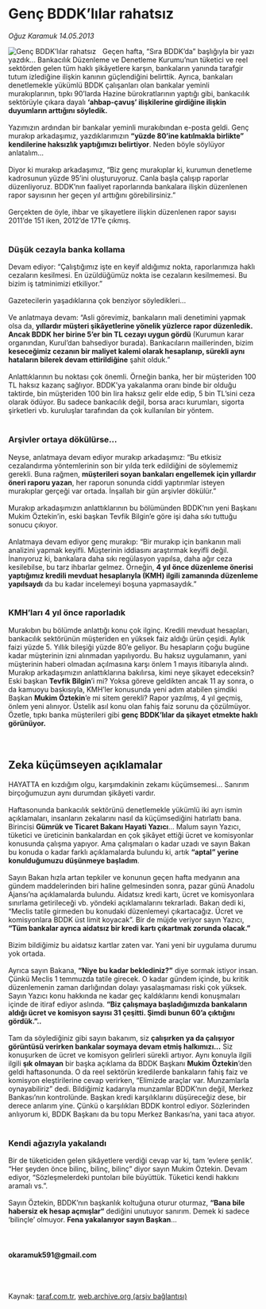 # Genç BDDK’lılar rahatsız

*Oğuz Karamuk 14.05.2013*

<div class="yazi"><img align="left" alt="Genç BDDK’lılar rahatsız" border="0" src="http://www.taraf.com.tr/fotoraflar/makaleler/genc-bddk-lilar-rahatsiz_8315_orijinal.jpg" style="border-right-width:10px; border-color:#FFFFFF"/>Geçen hafta, “Sıra BDDK’da” başlığıyla bir yazı yazdık... Bankacılık Düzenleme ve Denetleme Kurumu’nun tüketici ve reel sektörden gelen tüm haklı şikâyetlere karşın, bankaların yanında tarafgir tutum izlediğine ilişkin kanının güçlendiğini belirttik. Ayrıca, bankaları denetlemekle yükümlü BDDK çalışanları olan bankalar yeminli murakıplarının, tıpkı 90’larda Hazine bürokratlarının yaptığı gibi, bankacılık sektörüyle çıkara dayalı <strong>‘ahbap-çavuş’ ilişkilerine girdiğine ilişkin duyumların arttığını söyledik.</strong><br/><br/>Yazımızın ardından bir bankalar yeminli murakıbından e-posta geldi. Genç murakıp arkadaşımız, yazdıklarımızın <strong>“yüzde 80’ine katılmakla birlikte” kendilerine haksızlık yaptığımızı belirtiyor</strong>. Neden böyle söylüyor anlatalım...<br/><br/>Diyor ki murakıp arkadaşımız, “Biz genç murakıplar ki, kurumun denetleme kadrosunun yüzde 95’ini oluşturuyoruz. Canla başla çalışıp raporlar düzenliyoruz. BDDK’nın faaliyet raporlarında bankalara ilişkin düzenlenen rapor sayısının her geçen yıl arttığını görebilirsiniz.”<br/><br/>Gerçekten de öyle, ihbar ve şikayetlere ilişkin düzenlenen rapor sayısı 2011’de 151 iken, 2012’de 171’e çıkmış.<br/><br/>
<h3>Düşük cezayla banka kollama</h3>Devam ediyor: “Çalıştığımız işte en keyif aldığımız nokta, raporlarımıza haklı cezaların kesilmesi. En üzüldüğümüz nokta ise cezaların kesilmemesi. Bu bizim iş tatminimizi etkiliyor.”<br/><br/>Gazetecilerin yaşadıklarına çok benziyor söyledikleri...<br/><br/>Ve anlatmaya devam: “Asli görevimiz, bankaların mali denetimini yapmak olsa da, <strong>yıllardır müşteri şikâyetlerine yönelik yüzlerce rapor düzenledik. Ancak BDDK her birine 5’er bin TL cezayı uygun gördü</strong> (Kurumun karar organından, Kurul’dan bahsediyor burada). Bankacıların maillerinden, bizim <strong>keseceğimiz cezanın bir maliyet kalemi olarak hesaplanıp, sürekli aynı hataların bilerek devam ettirildiğine</strong> şahit olduk.”<br/><br/>Anlattıklarının bu noktası çok önemli. Örneğin banka, her bir müşteriden 100 TL haksız kazanç sağlıyor. BDDK’ya yakalanma oranı binde bir olduğu taktirde, bin müşteriden 100 bin lira haksız gelir elde edip, 5 bin TL’sini ceza olarak ödüyor. Bu sadece bankacılık değil, borsa aracı kurumları, sigorta şirketleri vb. kuruluşlar tarafından da çok kullanılan bir yöntem.<br/><br/>
<h3>Arşivler ortaya dökülürse...</h3>Neyse, anlatmaya devam ediyor murakıp arkadaşımız: “Bu etkisiz cezalandırma yöntemlerinin son bir yılda terk edildiğini de söylememiz gerekli. Buna rağmen, <strong>müşterileri soyan bankaları engellemek için yıllardır öneri raporu yazan</strong>, her raporun sonunda ciddi yaptırımlar isteyen murakıplar gerçeği var ortada. İnşallah bir gün arşivler dökülür.”<br/><br/>Murakıp arkadaşımızın anlattıklarının bu bölümünden BDDK’nın yeni Başkanı Mukim Öztekin’in, eski başkan Tevfik Bilgin’e göre işi daha sıkı tuttuğu sonucu çıkıyor.<br/><br/>Anlatmaya devam ediyor genç murakıp: “Bir murakıp için bankanın mali analizini yapmak keyifli. Müşterinin iddiasını araştırmak keyifli değil. İnanıyoruz ki, bankalara daha sıkı regülasyon yapılsa, daha ağır ceza kesilebilse, bu tarz ihbarlar gelmez. Örneğin, <strong>4 yıl önce düzenleme önerisi yaptığımız kredili mevduat hesaplarıyla (KMH) ilgili zamanında düzenleme yapılsaydı</strong> da bu kadar incelemeyi boşuna yapmasaydık.”<br/><br/>
<h3>KMH’ları 4 yıl önce raporladık</h3>Murakıbın bu bölümde anlattığı konu çok ilginç. Kredili mevduat hesapları, bankacılık sektörünün müşteriden en yüksek faiz aldığı ürün çeşidi. Aylık faizi yüzde 5. Yıllık bileşiği yüzde 80’e geliyor. Bu hesapların çoğu bugüne kadar müşterinin izni alınmadan yapılıyordu. Bu haksız uygulamanın, yani müşterinin haberi olmadan açılmasına karşı önlem 1 mayıs itibarıyla alındı. Murakıp arkadaşımızın anlattıklarına bakılırsa, kimi neye şikayet edeceksin? Eski başkan <strong>Tevfik Bilgin</strong>’i mi? Yoksa göreve geldikten ancak 11 ay sonra, o da kamuoyu baskısıyla, KMH’ler konusunda yeni adım atabilen şimdiki Başkan <strong>Mukim Öztekin</strong>’e mi sitem gerekli? Rapor yazılmış, 4 yıl geçmiş, önlem yeni alınıyor. Üstelik asıl konu olan fahiş faiz sorunu da çözülmüyor. Özetle, tıpkı banka müşterileri gibi <strong>genç BDDK’lılar da şikayet etmekte haklı görünüyor.</strong><br/><br/><br/>
<h2>Zeka küçümseyen açıklamalar</h2>HAYATTA en kızdığım olgu, karşımdakinin zekamı küçümsemesi... Sanırım birçoğumuzun aynı durumdan şikâyeti vardır.<br/><br/>Haftasonunda bankacılık sektörünü denetlemekle yükümlü iki ayrı ismin açıklamaları, insanların zekalarını nasıl da küçümsediğini hatırlattı bana. Birincisi <strong>Gümrük ve Ticaret Bakanı Hayati Yazıcı</strong>... Malum sayın Yazıcı, tüketici ve üreticinin bankalardan en çok şikâyet ettiği ücret ve komisyonlar konusunda çalışma yapıyor. Ama çalışmaları o kadar uzadı ve sayın Bakan bu konuda o kadar farklı açıklamalarda bulundu ki, artık <strong>“aptal” yerine konulduğumuzu düşünmeye başladım</strong>.<br/><br/>Sayın Bakan hızla artan tepkiler ve konunun geçen hafta medyanın ana gündem maddelerinden biri haline gelmesinden sonra, pazar günü Anadolu Ajansı’na açıklamalarda bulundu. Aidatsız kredi kartı, ücret ve komisyonlara sınırlama getirileceği vb. yöndeki açıklamalarını tekrarladı. Bakan dedi ki, “Meclis tatile girmeden bu konudaki düzenlemeyi çıkartacağız. Ücret ve komisyonlara BDDK üst limit koyacak”. Bir de müjde veriyor sayın Yazıcı, <strong>“Tüm bankalar ayrıca aidatsız bir kredi kartı çıkartmak zorunda olacak.”</strong><br/><br/>Bizim bildiğimiz bu aidatsız kartlar zaten var. Yani yeni bir uygulama durumu yok ortada.<br/><br/>Ayrıca sayın Bakana, <strong>“Niye bu kadar beklediniz?”</strong> diye sormak istiyor insan. Çünkü Meclis 1 temmuzda tatile girecek. O kadar gündem içinde, bu kritik düzenlemenin zaman darlığından dolayı yasalaşmaması riski çok yüksek. Sayın Yazıcı konu hakkında ne kadar geç kaldıklarını kendi konuşmaları içinde de itiraf ediyor aslında. <strong>“Biz çalışmaya başladığımızda bankaların aldığı ücret ve komisyon sayısı 31 çeşitti. Şimdi bunun 60’a çıktığını gördük.”..</strong><br/><br/>Tam da söylediğiniz gibi sayın bakanım, siz <strong>çalışırken ya da çalışıyor görüntüsü verirken bankalar soymaya devam etmiş halkımızı...</strong> Siz konuşurken de ücret ve komisyon gelirleri sürekli artıyor. Aynı konuyla ilgili ilgili <strong>şık olmayan</strong> bir başka açıklama da BDDK Başkanı <strong>Mukim Öztekin</strong>’den geldi haftasonunda. O da reel sektörün kredilerde bankaların fahiş faiz ve komisyon eleştirilerine cevap verirken, “Elimizde araçlar var. Munzamlarla oynayabiliriz” dedi. Bildiğimiz kadarıyla munzamlar BDDK’nın değil, Merkez Bankası’nın kontrolünde. Başkan kredi karşılıklarını düşüreceğiz dese, bir derece anlarım yine. Çünkü o karşılıkları BDDK kontrol ediyor. Sözlerinden anlıyorum ki, BDDK Başkanı da bu topu Merkez Bankası’na, yani taca atıyor.<br/><br/>
<h3>Kendi ağazıyla yakalandı</h3>Bir de tüketiciden gelen şikâyetlere verdiği cevap var ki, tam ‘evlere şenlik’. “Her şeyden önce bilinç, bilinç, bilinç” diyor sayın Mukim Öztekin. Devam ediyor, “Sözleşmelerdeki puntoları bile büyüttük. Tüketici kendi hakkını aramalı vs.”.<br/><br/>Sayın Öztekin, BDDK’nın başkanlık koltuğuna oturur oturmaz, <strong>“Bana bile habersiz ek hesap açmışlar“</strong> dediğini unutuyor sanırım. Demek ki sadece ‘bilinçle’ olmuyor. <strong>Fena yakalanıyor sayın Başkan</strong>...<br/><br/><br/>
<h4>okaramuk591@gmail.com</h4><br/><br/>
</div>

Kaynak: [taraf.com.tr](http://www.taraf.com.tr/oguz-karamuk/makale-genc-bddk-lilar-rahatsiz.htm), [web.archive.org (arşiv bağlantısı)](http://web.archive.org/web/20130705014159/http://www.taraf.com.tr/oguz-karamuk/makale-genc-bddk-lilar-rahatsiz.htm)
